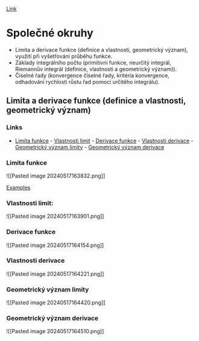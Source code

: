 [Link](https://courses.fit.cvut.cz/BI-ZMA/harmonogram.html)

# Společné okruhy

- Limita a derivace funkce (definice a vlastnosti, geometrický význam), využití při vyšetřování průběhu funkce.
- Základy integrálního počtu (primitivní funkce, neurčitý integrál, Riemannův integrál (definice, vlastnosti a geometrický význam)).
- Číselné řady (konvergence číselné řady, kritéria konvergence, odhadování rychlosti růstu řad pomocí určitého integrálu).

## Limita a derivace funkce (definice a vlastnosti, geometrický význam)

### Links

- [Limita funkce](#limita-funkce) - [Vlastnosti limit](#vlastnosti-limit) - [Derivace funkce](#derivace-funkce) - [Vlastnosti derivace](#vlastnosti-derivace) - [Geometrický význam limity](#geometrický-význam-limity) - [Geometrický význam derivace](#geometrický-význam-derivace)

### Limita funkce

![[Pasted image 20240517163832.png]]


[Examples](https://www.youtube.com/watch?v=YNstP0ESndU)

### Vlastnosti limit:

![[Pasted image 20240517163901.png]]

### Derivace funkce

![[Pasted image 20240517164154.png]]

### Vlastnosti derivace

![[Pasted image 20240517164221.png]]

### Geometrický význam limity

![[Pasted image 20240517164420.png]]

### Geometrický význam derivace

![[Pasted image 20240517164510.png]]

